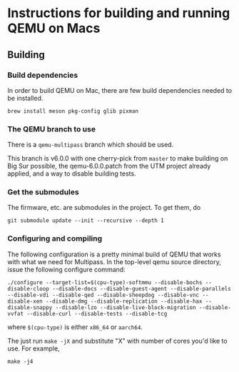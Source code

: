 Instructions for building and running QEMU on Macs
==================================================

Building
--------
### Build dependencies
In order to build QEMU on Mac, there are few build dependencies needed to be installed.

    brew install meson pkg-config glib pixman

### The QEMU branch to use
There is a `qemu-multipass` branch which should be used.

This branch is v6.0.0 with one cherry-pick from `master` to make building on Big Sur possible, the qemu-6.0.0.patch from the UTM project already applied, and a way to disable building tests.

### Get the submodules
The firmware, etc. are submodules in the project.  To get them, do

    git submodule update --init --recursive --depth 1

### Configuring and compiling
The following configuration is a pretty minimal build of QEMU that works with what we need for Multipass.  In the top-level qemu source directory, issue the following configure command:

    ./configure --target-list=$(cpu-type)-softmmu --disable-bochs --disable-cloop --disable-docs --disable-guest-agent --disable-parallels --disable-vdi --disable-qed --disable-sheepdog --disable-vnc --disable-xen --disable-dmg --disable-replication --disable-hax --disable-snappy --disable-lzo --disable-live-block-migration --disable-vvfat --disable-curl --disable-tests --disable-tcg

where `$(cpu-type)` is either `x86_64` or `aarch64`.

The just run `make -jX` and substitute "X" with number of cores you'd like to use.  For example,

    make -j4

